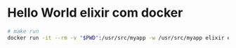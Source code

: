 # Hello World elixir com docker

```sh
# make run
docker run -it --rm -v "$PWD":/usr/src/myapp -w /usr/src/myapp elixir elixir hello/hello.exs
```
